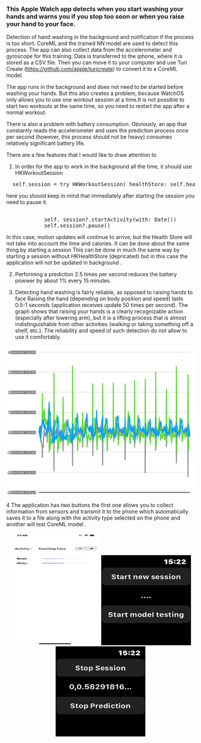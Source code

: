 ### This Apple Watch app detects when you start washing your hands and warns you if you stop too soon or when you raise your hand to your face.

Detection of hand washing in the background and notification if the process is too short. CoreML and the trained NN model 
are used to detect this process. The app can also collect data from the accelerometer and gyroscope for this training. 
Data is transferred to the iphone, where it is stored as a CSV file. Then you can move it to your computer and use Turi Create (https://github.com/apple/turicreate) to convert it to a CoreML model.

The app runs in the background and does not need to be started before washing your hands.
But this also creates a problem, because WatchOS only allows you to use one workout session at a time.It is not possible to start two workouts at the same time, so you need to restart the app after a normal workout.

There is also a problem with battery consumption. 
Obviously, an app that constantly reads the accelerometer and uses the prediction process once per second
(however, this process should not be heavy) consumes relatively significant battery life.



There are a few features that I would like to draw attention to

1. In order for the app to work in the background all the time, it should use HKWorkoutSession
<pre>
  self.session = try HKWorkoutSession( healthStore: self.healthStore, configuration: configuration)
</pre>
here you should keep in mind that immediately after starting the session you need to pause it
<pre>

			self. session?.startActivity(with: Date())
			self.session?.pause()
</pre>

In this case, motion updates will continue to arrive, but the Health Store  will not take into account the time and calories. 
It can be done about the same thing by starting a session
This can be done in much the same way by starting a session without HKHealthStore (depricated) but in this case the application will not be updated in background .


2.  Performing a prediction 2.5 times per second reduces the battery powwer by about 1% every 15 minutes.


3. Detecting hand washing is fairly reliable, as opposed to raising hands to face
Raising the hand (depending on body position and speed) lasts 0.5-1 seconds (application receives update 50 times per second). The graph shows that raising your hands is a clearly recognizable action (especially after lowering arm), but it is a lifting process that is almost indistinguishable from other activities (walking or taking something off a shelf, etc.). The reliability and speed of such detection do not allow  to use it comfortably.

<p align="center">
  <img src="chart_1.png"  width="640" height="400" >
</p>

4 The application has two buttons the first one allows you to collect information from sensors and transmit it to the phone which automatically saves it to a file along with the activity type selected on the phone and another will test CoreML model .

<p align="center">
  <img src="phone_1.jpeg"  width="240" height="300" >
  <img src="watch_1.png"  width="240" height="240" >
  <img src="watch_2.png"  width="240" height="240" >
</p>
